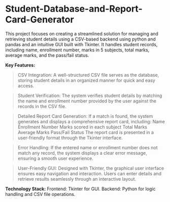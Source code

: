 # Student-Database-and-Report-Card-Generator

This project focuses on creating a streamlined solution for managing and retrieving student details using a CSV-based backend using python and pandas and an intuitive GUI built with Tkinter. It handles student records, including name, enrollment number, marks in 5 subjects, total marks, average marks, and the pass/fail status.

**Key Features:**

> CSV Integration:
      A well-structured CSV file serves as the database, storing student details in an organized manner for quick and easy access.

> Student Verification:
      The system verifies student details by matching the name and enrollment number provided by the user against the records in the CSV file.

> Detailed Report Card Generation:
      If a match is found, the system generates and displays a comprehensive report card, including:
            Name
            Enrollment Number
            Marks scored in each subject
            Total Marks
            Average Marks
            Pass/Fail Status
      The report card is presented in a user-friendly format through the Tkinter interface.

> Error Handling:
      If the entered name or enrollment number does not match any record, the system displays a clear error message, ensuring a smooth user experience.

> User-Friendly GUI:
      Designed with Tkinter, the graphical user interface ensures easy navigation and interaction.
      Users can enter details and retrieve results seamlessly through an interactive layout.

**Technology Stack:**
Frontend: Tkinter for GUI.
Backend: Python for logic handling and CSV file operations.
